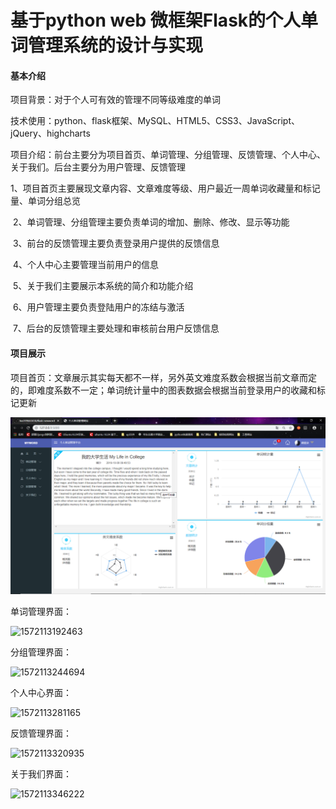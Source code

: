 # 基于python web 微框架Flask的个人单词管理系统的设计与实现

#### 基本介绍

项目背景：对于个人可有效的管理不同等级难度的单词

技术使用：python、flask框架、MySQL、HTML5、CSS3、JavaScript、jQuery、highcharts

项目介绍：前台主要分为项目首页、单词管理、分组管理、反馈管理、个人中心、关于我们。后台主要分为用户管理、反馈管理

​	1、项目首页主要展现文章内容、文章难度等级、用户最近一周单词收藏量和标记量、单词分组总览

​	2、单词管理、分组管理主要负责单词的增加、删除、修改、显示等功能

​	3、前台的反馈管理主要负责登录用户提供的反馈信息

​	4、个人中心主要管理当前用户的信息

​	5、关于我们主要展示本系统的简介和功能介绍

​	6、用户管理主要负责登陆用户的冻结与激活

​	7、后台的反馈管理主要处理和审核前台用户反馈信息



#### 项目展示

项目首页：文章展示其实每天都不一样，另外英文难度系数会根据当前文章而定的，即难度系数不一定；单词统计量中的图表数据会根据当前登录用户的收藏和标记更新

![1572112892991](./static/readme_images/1572112714145.png)

单词管理界面：

![1572113192463](https://github.com/hxs599663430/flask-newword/tree/master/static/readme_images/1572113192463.png)

分组管理界面：

![1572113244694](https://github.com/hxs599663430/flask-newword/tree/master/static/readme_images/1572113244694.png)

个人中心界面：

![1572113281165](https://github.com/hxs599663430/flask-newword/tree/master/static/readme_images/1572113281165.png)

反馈管理界面：

![1572113320935](https://github.com/hxs599663430/flask-newword/tree/master/static/readme_images/1572113320935.png)

关于我们界面：

![1572113346222](https://github.com/hxs599663430/flask-newword/tree/master/static/readme_images/1572113346222.png)
